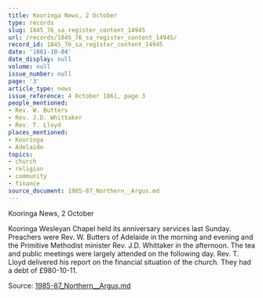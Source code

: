 ```yaml
---
title: Kooringa News, 2 October
type: records
slug: 1845_76_sa_register_content_14945
url: /records/1845_76_sa_register_content_14945/
record_id: 1845_76_sa_register_content_14945
date: '1861-10-04'
date_display: null
volume: null
issue_number: null
page: '3'
article_type: news
issue_reference: 4 October 1861, page 3
people_mentioned:
- Rev. W. Butters
- Rev. J.D. Whittaker
- Rev. T. Lloyd
places_mentioned:
- Kooringa
- Adelaide
topics:
- church
- religion
- community
- finance
source_document: 1985-87_Northern__Argus.md
---
```


Kooringa News, 2 October

Kooringa Wesleyan Chapel held its anniversary services last Sunday.  Preachers were Rev. W. Butters of Adelaide in the morning and evening and the Primitive Methodist minister Rev. J.D. Whittaker in the afternoon.  The tea and public meetings were largely attended on the following day.  Rev. T. Lloyd delivered his report on the financial situation of the church.  They had a debt of £980-10-11.

Source: [1985-87_Northern__Argus.md](/downloads/markdown/1985-87_Northern__Argus.md)
